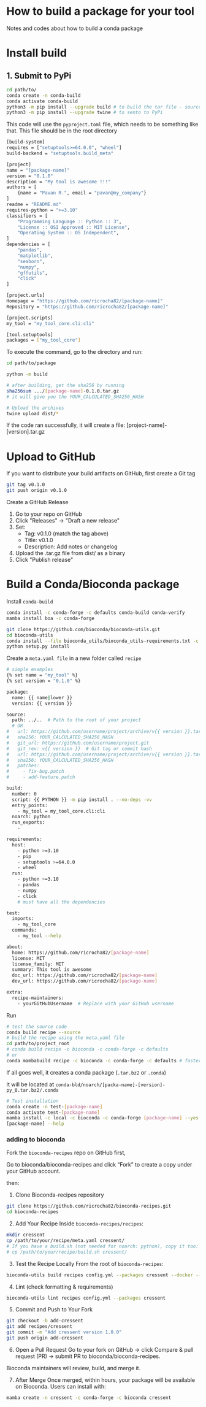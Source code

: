 # How to build a package for your tool 
Notes and codes about how to build a conda package

# Install build

## 1. Submit to PyPi

```bash
cd path/to/
conda create -n conda-build
conda activate conda-build
python3 -m pip install --upgrade build # to build the tar file - source code
python3 -m pip install --upgrade twine # to sento to PyPi
```

This code will use the `pyproject.toml` file, which needs to be something like that.
This file should be in the root directory

```bash
[build-system]
requires = ["setuptools>=64.0.0", "wheel"]
build-backend = "setuptools.build_meta"

[project]
name = "[package-name]"
version = "0.1.0"
description = "My tool is awesome !!!"
authors = [
    {name = "Pavan R.", email = "pavan@my_company"}
]
readme = "README.md"
requires-python = ">=3.10"
classifiers = [
    "Programming Language :: Python :: 3",
    "License :: OSI Approved :: MIT License",
    "Operating System :: OS Independent",
]
dependencies = [
    "pandas",
    "matplotlib",
    "seaborn",
    "numpy",
    "gffutils",
    "click"
]

[project.urls]
Homepage = "https://github.com/ricrocha82/[package-name]"
Repository = "https://github.com/ricrocha82/[package-name]"

[project.scripts]
my_tool = "my_tool_core.cli:cli"

[tool.setuptools]
packages = ["my_tool_core"]
```

To execute the command, go to the  directory and run:

```bash
cd path/to/package

python -m build

# after building, get the sha256 by running
sha256sum .../[package-name]-0.1.0.tar.gz
# it will give you the YOUR_CALCULATED_SHA256_HASH

# Upload the archives
twine upload dist/*
```

If the code ran successfully, it will create a file: [project-name]-[version].tar.gz

# Upload to GitHub

If you want to distribute your build artifacts on GitHub, first create a Git tag

```bash
git tag v0.1.0
git push origin v0.1.0
```

Create a GitHub Release

1. Go to your repo on GitHub
2. Click "Releases" → "Draft a new release"
3. Set:
    - Tag: v0.1.0 (match the tag above)
    - Title: v0.1.0
    - Description: Add notes or changelog
4. Upload the .tar.gz file from dist/ as a binary
5. Click "Publish release"

# Build a Conda/Bioconda package

Install `conda-build`

```bash
conda install -c conda-forge -c defaults conda-build conda-verify
mamba install boa -c conda-forge

git clone https://github.com/bioconda/bioconda-utils.git
cd bioconda-utils
conda install --file bioconda_utils/bioconda_utils-requirements.txt -c conda-forge -c bioconda 
python setup.py install
```

Create a `meta.yaml file` in a new folder called `recipe`
```bash
# simple examples
{% set name = "my_tool" %}
{% set version = "0.1.0" %}

package:
  name: {{ name|lower }}
  version: {{ version }}

source:
  path: ../..  # Path to the root of your project
  # OR
#   url: https://github.com/username/project/archive/v{{ version }}.tar.gz
#   sha256: YOUR_CALCULATED_SHA256_HASH
#   git_url: https://github.com/username/project.git
#   git_rev: v{{ version }}  # Git tag or commit hash
#   url: https://github.com/username/project/archive/v{{ version }}.tar.gz
#   sha256: YOUR_CALCULATED_SHA256_HASH
#   patches:
#     - fix-bug.patch
#     - add-feature.patch

build:
  number: 0
  script: {{ PYTHON }} -m pip install . --no-deps -vv
  entry_points:
    - my_tool = my_tool_core.cli:cli
  noarch: python
  run_exports:
    - 

requirements:
  host:
    - python >=3.10
    - pip
    - setuptools >=64.0.0
    - wheel
  run:
    - python >=3.10
    - pandas
    - numpy
    - click
    # must have all the dependencies

test:
  imports:
    - my_tool_core
  commands:
    - my_tool --help

about:
  home: https://github.com/ricrocha82/[package-name]
  license: MIT
  license_family: MIT
  summary: This tool is awesome
  doc_url: https://github.com/ricrocha82/[package-name]
  dev_url: https://github.com/ricrocha82/[package-name]

extra:
  recipe-maintainers:
    - yourGitHubUsername  # Replace with your GitHub username
```

Run
```bash
# test the source code
conda build recipe --source
# build the recipe using the meta.yaml file
cd path/to/project_root
# conda build recipe -c bioconda -c conda-forge -c defaults 
# or
conda mambabuild recipe -c bioconda -c conda-forge -c defaults # faster using boa
```
If all goes well, it creates a conda package (`.tar.bz2` or `.conda`)

It will be located at `conda-bld/noarch/[packa-name]-[version]-py_0.tar.bz2/.conda`

```bash
# Test installation
conda create -n test-[package-name]
conda activate test-[package-name]
mamba install -c local -c bioconda -c conda-forge [package-name] --yes # MAMBA is faster and deals better with dependencies
[package-name] --help
```

### adding to bioconda

Fork the `bioconda-recipes` repo on GitHub first,

Go to bioconda/bioconda-recipes and click “Fork” to create a copy under your GitHub account.

then:
1. Clone Bioconda-recipes repository
```bash
git clone https://github.com/ricrocha82/bioconda-recipes.git
cd bioconda-recipes
```
2. Add Your Recipe
Inside `bioconda-recipes/recipes`:
```bash
mkdir cressent
cp /path/to/your/recipe/meta.yaml cressent/
# If you have a build.sh (not needed for noarch: python), copy it too:
# cp /path/to/your/recipe/build.sh cressent/
```
3. Test the Recipe Locally
From the root of `bioconda-recipes`:
```bash
bioconda-utils build recipes config.yml --packages cressent --docker --mulled-test
```
4. Lint (check formatting & requirements)
```bash
bioconda-utils lint recipes config.yml --packages cressent
```
5. Commit and Push to Your Fork
```bash
git checkout -b add-cressent
git add recipes/cressent
git commit -m "Add cressent version 1.0.0"
git push origin add-cressent
```

6. Open a Pull Request
Go to your fork on GitHub → click Compare & pull request (PR) → submit PR to bioconda/bioconda-recipes.

Bioconda maintainers will review, build, and merge it.

7. After Merge
Once merged, within hours, your package will be available on Bioconda.
Users can install with:
```bash
mamba create -n cressent -c conda-forge -c bioconda cressent
```
